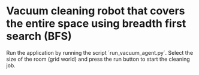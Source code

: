 # Vacuum cleaning robot that covers the entire space using breadth first search (BFS)

Run the application by running the script ´run_vacuum_agent.py´. Select the size of the room (grid world) and press the run button to start the cleaning job.
